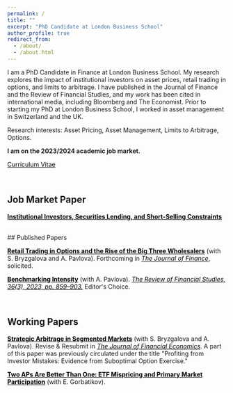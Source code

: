 ```yaml
---
permalink: /
title: ""
excerpt: "PhD Candidate at London Business School"
author_profile: true
redirect_from:
  - /about/
  - /about.html
---
```


I am a PhD Candidate in Finance at London Business School. My research explores the impact of institutional investors on asset prices, retail trading in options, and limits to arbitrage. I have published in the Journal of Finance and the Review of Financial Studies, and my work has been cited in international media, including Bloomberg and The Economist. Prior to starting my PhD at London Business School, I worked in asset management in Switzerland and the UK.

Research interests: Asset Pricing, Asset Management, Limits to Arbitrage, Options.

**I am on the 2023/2024 academic job market.**

<a href="http://staisiya.github.io/files/Sikorskaya_CV_Long_nov23.pdf" style="color: black; text-decoration: underline;">Curriculum Vitae</a>


<br>

## Job Market Paper

**<a href="" style="color: black; text-decoration: underline;">Institutional Investors, Securities Lending, and Short-Selling Constraints</a>**

<br>
## Published Papers

**<a href="http://staisiya.github.io/files/Bryzgalova_Pavlova_Sikorskaya_2023.pdf" style="color: black; text-decoration: underline;">Retail Trading in Options and the Rise of the Big Three Wholesalers</a>** (with S. Bryzgalova and A. Pavlova). Forthcoming in *<a href="https://onlinelibrary.wiley.com/doi/abs/10.1111/jofi.13285"  style="color: black; text-decoration: underline;">The Journal of Finance</a>*, solicited.

**<a href="http://staisiya.github.io/files/Pavlova_and_Sikorskaya_2022.pdf" style="color: black; text-decoration: underline;">Benchmarking Intensity</a>** (with A. Pavlova). *<a href="https://academic.oup.com/rfs/advance-article/doi/10.1093/rfs/hhac055/6665907" style="color: black;">The Review of Financial Studies, 36(3), 2023, pp. 859–903.</a>* Editor's Choice.

<br>

## Working Papers

**<a href="http://staisiya.github.io/files/Bryzgalova_Pavlova_Sikorskaya_2023b.pdf" style="color: black; text-decoration: underline;">Strategic Arbitrage in Segmented Markets</a>** (with S. Bryzgalova and A. Pavlova). Revise & Resubmit in *<a style="color: black; text-decoration: underline;">The Journal of Financial Economics</a>*. A part of this paper was previously circulated under the title "Profiting from Investor Mistakes: Evidence from Suboptimal Option Exercise."

**<a href="http://staisiya.github.io/files/Gorbatikov_and_Sikorskaya_2022.pdf" style="color: black; text-decoration: underline;">Two APs Are Better Than One: ETF Mispricing and Primary Market Participation</a>** (with E. Gorbatikov).
